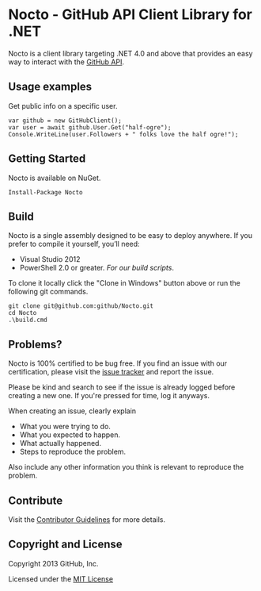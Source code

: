 # Nocto - GitHub API Client Library for .NET

Nocto is a client library targeting .NET 4.0 and above that provides an easy 
way to interact with the [GitHub API](http://developer.github.com/v3/).

## Usage examples

Get public info on a specific user.

```
var github = new GitHubClient();
var user = await github.User.Get("half-ogre");
Console.WriteLine(user.Followers + " folks love the half ogre!");
```

## Getting Started

Nocto is available on NuGet.

```
Install-Package Nocto
```

## Build

Nocto is a single assembly designed to be easy to deploy anywhere. If you prefer
to compile it yourself, you’ll need:

* Visual Studio 2012
* PowerShell 2.0 or greater. _For our build scripts_.

To clone it locally click the "Clone in Windows" button above or run the 
following git commands.

```
git clone git@github.com:github/Nocto.git
cd Nocto
.\build.cmd
```

## Problems?

Nocto is 100% certified to be bug free. If you find an issue with our 
certification, please visit the [issue tracker](https://github.com/github/Nocto/issues) 
and report the issue. 

Please be kind and search to see if the issue is already logged before creating
a new one. If you're pressed for time, log it anyways.

When creating an issue, clearly explain

* What you were trying to do.
* What you expected to happen.
* What actually happened.
* Steps to reproduce the problem.

Also include any other information you think is relevant to reproduce the 
problem.

## Contribute

Visit the [Contributor Guidelines](https://github.com/github/Nocto/blob/master/CONTRIBUTING.md) 
for more details.

## Copyright and License

Copyright 2013 GitHub, Inc.

Licensed under the [MIT License](https://github.com/github/Nocto/blob/master/LICENSE.txt)
